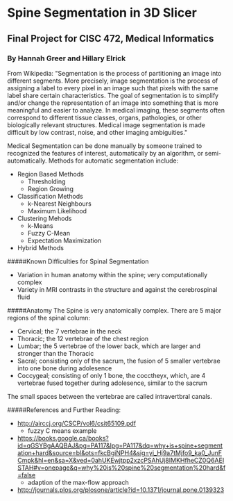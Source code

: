 # Spine Segmentation in 3D Slicer
## Final Project for CISC 472, Medical Informatics
### By Hannah Greer and Hillary Elrick

From Wikipedia:
"Segmentation is the process of partitioning an image into different segments. More precisely, image segmentation is the process of assigning a label to every pixel in an image such that pixels with the same label share certain characteristics. The goal of segmentation is to simplify and/or change the representation of an image into something that is more meaningful and easier to analyze. In medical imaging, these segments often correspond to different tissue classes, organs, pathologies, or other biologically relevant structures. Medical image segmentation is made difficult by low contrast, noise, and other imaging ambiguities."

Medical Segmentation can be done manually by someone trained to recognized the features of interest, automatically by an algorithm, or semi-automatically. Methods for automatic segmentation include:
- Region Based Methods
  - Thresholding
  - Region Growing
- Classification Methods
  - k-Nearest Neighbours
  - Maximum Likelihood 
- Clustering Mehods
  - k-Means
  - Fuzzy C-Mean
  - Expectation Maximization
- Hybrid Methods

#####Known Difficulties for Spinal Segmentation
- Variation in human anatomy within the spine; very computationally complex
- Variety in MRI contrasts in the structure and against the cerebrospinal fluid

#####Anatomy
The Spine is very anatomically complex. There are 5 major regions of the spinal column: 
- Cervical; the 7 vertebrae in the neck
- Thoracic; the 12 vertebrae of the chest region
- Lumbar; the 5 vertebrae of the lower back, which are larger and stronger than the Thoracic
- Sacral; consisting only of the sacrum, the fusion of 5 smaller vertebrae into one bone during adolesence
- Coccygeal; consisting of only 1 bone, the cocctheyx, which, are 4 vertebrae fused together during adolesence, similar to the sacrum

The small spaces between the vertebrae are called intravertbral canals.

#####References and Further Reading:
  - http://airccj.org/CSCP/vol6/csit65109.pdf 
    - fuzzy C means example
  - https://books.google.ca/books?id=qGSYBgAAQBAJ&pg=PA117&lpg=PA117&dq=why+is+spine+segmentation+hard&source=bl&ots=fkcBgiNPH4&sig=yi_Hj9a7tMjfo9_ka0_JunFCmpk&hl=en&sa=X&ved=0ahUKEwjtpp2xzcPSAhUj8IMKHfheCZ0Q6AEISTAH#v=onepage&q=why%20is%20spine%20segmentation%20hard&f=false 
    - adaption of the max-flow approach
  - http://journals.plos.org/plosone/article?id=10.1371/journal.pone.0139323
  


